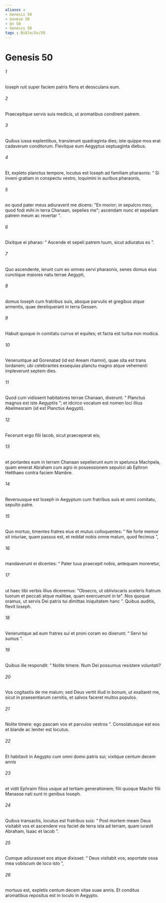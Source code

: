 ```yaml
---
aliases : 
- Genesis 50
- Genèse 50
- Gn 50
- Genesis 50
tags : Bible/Gn/50
---
```


# Genesis 50

###### 1
Ioseph ruit super faciem patris flens et deosculans eum. 
###### 2
Praecepitque servis suis medicis, ut aromatibus condirent patrem. 
###### 3
Quibus iussa explentibus, transierunt quadraginta dies; iste quippe mos erat cadaverum conditorum. Flevitque eum Aegyptus septuaginta diebus.
###### 4
Et, expleto planctus tempore, locutus est Ioseph ad familiam pharaonis: “ Si inveni gratiam in conspectu vestro, loquimini in auribus pharaonis, 
###### 5
eo quod pater meus adiuraverit me dicens: "En morior; in sepulcro meo, quod fodi mihi in terra Chanaan, sepelies me"; ascendam nunc et sepeliam patrem meum ac revertar ”. 
###### 6
Dixitque ei pharao: “ Ascende et sepeli patrem tuum, sicut adiuratus es ”.
###### 7
Quo ascendente, ierunt cum eo omnes servi pharaonis, senes domus eius cunctique maiores natu terrae Aegypti, 
###### 8
domus Ioseph cum fratribus suis, absque parvulis et gregibus atque armentis, quae dereliquerant in terra Gessen. 
###### 9
Habuit quoque in comitatu currus et equites; et facta est turba non modica. 
###### 10
Veneruntque ad Gorenatad (id est Aream rhamni), quae sita est trans Iordanem; ubi celebrantes exsequias planctu magno atque vehementi impleverunt septem dies. 
###### 11
Quod cum vidissent habitatores terrae Chanaan, dixerunt: “ Planctus magnus est iste Aegyptiis ”; et idcirco vocatum est nomen loci illius Abelmesraim (id est Planctus Aegypti).
###### 12
Fecerunt ergo filii Iacob, sicut praeceperat eis; 
###### 13
et portantes eum in terram Chanaan sepelierunt eum in spelunca Machpela, quam emerat Abraham cum agro in possessionem sepulcri ab Ephron Hetthaeo contra faciem Mambre. 
###### 14
Reversusque est Ioseph in Aegyptum cum fratribus suis et omni comitatu, sepulto patre.
###### 15
Quo mortuo, timentes fratres eius et mutuo colloquentes: “ Ne forte memor sit iniuriae, quam passus est, et reddat nobis omne malum, quod fecimus ”, 
###### 16
mandaverunt ei dicentes: “ Pater tuus praecepit nobis, antequam moreretur, 
###### 17
ut haec tibi verbis illius diceremus: "Obsecro, ut obliviscaris sceleris fratrum tuorum et peccati atque malitiae, quam exercuerunt in te". Nos quoque oramus, ut servis Dei patris tui dimittas iniquitatem hanc ”. Quibus auditis, flevit Ioseph. 
###### 18
Veneruntque ad eum fratres sui et proni coram eo dixerunt: “ Servi tui sumus ”. 
###### 19
Quibus ille respondit: “ Nolite timere. Num Dei possumus resistere voluntati? 
###### 20
Vos cogitastis de me malum; sed Deus vertit illud in bonum, ut exaltaret me, sicut in praesentiarum cernitis, et salvos faceret multos populos. 
###### 21
Nolite timere: ego pascam vos et parvulos vestros ”. Consolatusque est eos et blande ac leniter est locutus.
###### 22
Et habitavit in Aegypto cum omni domo patris sui; vixitque centum decem annis 
###### 23
et vidit Ephraim filios usque ad tertiam generationem; filii quoque Machir filii Manasse nati sunt in genibus Ioseph.
###### 24
Quibus transactis, locutus est fratribus suis: “ Post mortem meam Deus visitabit vos et ascendere vos faciet de terra ista ad terram, quam iuravit Abraham, Isaac et Iacob ”. 
###### 25
Cumque adiurasset eos atque dixisset: “ Deus visitabit vos; asportate ossa mea vobiscum de loco isto ”, 
###### 26
mortuus est, expletis centum decem vitae suae annis. Et conditus aromatibus repositus est in loculo in Aegypto.
